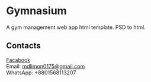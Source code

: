 # Gymnasium
A gym management web app html template. PSD to html.

## Contacts
[Facabook](https://www.facebook.com/limon.btcz) \
Email: mdlimon0175@gmail.com \
WhatsApp: +8801568113207
